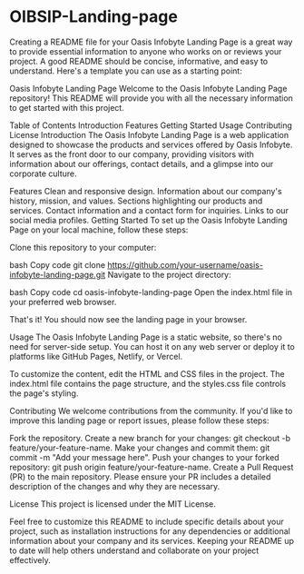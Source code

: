 # OIBSIP-Landing-page

Creating a README file for your Oasis Infobyte Landing Page is a great way to provide essential information to anyone who works on or reviews your project. A good README should be concise, informative, and easy to understand. Here's a template you can use as a starting point:

Oasis Infobyte Landing Page
Welcome to the Oasis Infobyte Landing Page repository! This README will provide you with all the necessary information to get started with this project.

Table of Contents
Introduction
Features
Getting Started
Usage
Contributing
License
Introduction
The Oasis Infobyte Landing Page is a web application designed to showcase the products and services offered by Oasis Infobyte. It serves as the front door to our company, providing visitors with information about our offerings, contact details, and a glimpse into our corporate culture.

Features
Clean and responsive design.
Information about our company's history, mission, and values.
Sections highlighting our products and services.
Contact information and a contact form for inquiries.
Links to our social media profiles.
Getting Started
To set up the Oasis Infobyte Landing Page on your local machine, follow these steps:

Clone this repository to your computer:

bash
Copy code
git clone https://github.com/your-username/oasis-infobyte-landing-page.git
Navigate to the project directory:

bash
Copy code
cd oasis-infobyte-landing-page
Open the index.html file in your preferred web browser.

That's it! You should now see the landing page in your browser.

Usage
The Oasis Infobyte Landing Page is a static website, so there's no need for server-side setup. You can host it on any web server or deploy it to platforms like GitHub Pages, Netlify, or Vercel.

To customize the content, edit the HTML and CSS files in the project. The index.html file contains the page structure, and the styles.css file controls the page's styling.

Contributing
We welcome contributions from the community. If you'd like to improve this landing page or report issues, please follow these steps:

Fork the repository.
Create a new branch for your changes: git checkout -b feature/your-feature-name.
Make your changes and commit them: git commit -m "Add your message here".
Push your changes to your forked repository: git push origin feature/your-feature-name.
Create a Pull Request (PR) to the main repository.
Please ensure your PR includes a detailed description of the changes and why they are necessary.

License
This project is licensed under the MIT License.

Feel free to customize this README to include specific details about your project, such as installation instructions for any dependencies or additional information about your company and its services. Keeping your README up to date will help others understand and collaborate on your project effectively.




